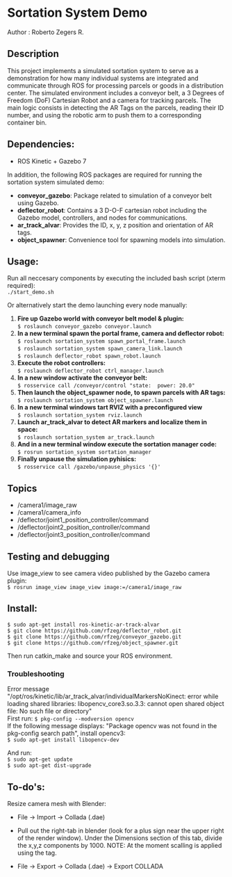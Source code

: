 # Sortation System Demo
Author : Roberto Zegers R.

## Description
This project implements a simulated sortation system to serve as a demonstration for how many individual systems are integrated and communicate through ROS for processing parcels or goods in a distribution center. The simulated environment includes a conveyor belt, a 3 Degrees of Freedom (DoF) Cartesian Robot and a camera for tracking parcels.
The main logic consists in detecting the AR Tags on the parcels, reading their ID number, and using the robotic arm to push them to a corresponding container bin.

## Dependencies:
+ ROS Kinetic + Gazebo 7

In addition, the following ROS packages are required for running the sortation system simulated demo:  

+ **conveyor_gazebo**: Package related to simulation of a conveyor belt using Gazebo. 
+ **deflector_robot**: Contains a 3 D-O-F cartesian robot including the Gazebo model, controllers, and nodes for communications. 
+ **ar_track_alvar**: Provides the ID, x, y, z position and orientation of AR tags.
+ **object_spawner**: Convenience tool for spawning models into simulation.

## Usage:

Run all neccesary components by executing the included bash script (xterm required):   
`./start_demo.sh`

Or alternatively start the demo launching every node manually:

1. **Fire up Gazebo world with conveyor belt model & plugin:**  
  `$ roslaunch conveyor_gazebo conveyor.launch`  
2. **In a new terminal spawn the portal frame, camera and deflector robot:**  
  `$ roslaunch sortation_system spawn_portal_frame.launch`  
  `$ roslaunch sortation_system spawn_camera_link.launch`  
  `$ roslaunch deflector_robot spawn_robot.launch`  
3. **Execute the robot controllers:**  
  `$ roslaunch deflector_robot ctrl_manager.launch`  
4. **In a new window activate the conveyor belt:**  
  `$ rosservice call /conveyor/control "state:  power: 20.0"`  
5. **Then launch the object_spawner node, to spawn parcels with AR tags:**  
  `$ roslaunch sortation_system object_spawner.launch`  
6. **In a new terminal windows tart RVIZ with a preconfigured view**  
  `$ roslaunch sortation_system rviz.launch`  
7. **Launch ar_track_alvar to detect AR markers and localize them in space:**  
  `$ roslaunch sortation_system ar_track.launch`  
8. **And in a new terminal window execute the sortation manager code:**  
  `$ rosrun sortation_system sortation_manager`  
9. **Finally unpause the simulation pyhisics:**  
  `$ rosservice call /gazebo/unpause_physics '{}'`  


## Topics
+ /camera1/image_raw
+ /camera1/camera_info
+ /deflector/joint1_position_controller/command
+ /deflector/joint2_position_controller/command
+ /deflector/joint3_position_controller/command

## Testing and debugging
Use image_view to see camera video published by the Gazebo camera plugin:  
`$ rosrun image_view image_view image:=/camera1/image_raw`  

## Install:

`$ sudo apt-get install ros-kinetic-ar-track-alvar`  
`$ git clone https://github.com/rfzeg/deflector_robot.git`  
`$ git clone https://github.com/rfzeg/conveyor_gazebo.git`  
`$ git clone https://github.com/rfzeg/object_spawner.git`  

Then run catkin_make and source your ROS environment.  

### Troubleshooting

Error message "/opt/ros/kinetic/lib/ar_track_alvar/individualMarkersNoKinect: error while loading shared libraries: libopencv_core3.so.3.3: cannot open shared object file: No such file or directory"  
First run: `$ pkg-config --modversion opencv`  
If the following message displays: "Package opencv was not found in the pkg-config search path", install opencv3:  
`$ sudo apt-get install libopencv-dev`  

And run:  
`$ sudo apt-get update`  
`$ sudo apt-get dist-upgrade`  

## To-do's:

Resize camera mesh with Blender:  

+ File → Import → Collada (.dae)

+ Pull out the right-tab in blender (look for a plus sign near the upper right of the render window). Under the Dimensions section of this tab, divide the x,y,z components by 1000. NOTE: At the moment scalling is applied using the <scale> tag.

+ File → Export → Collada (.dae) → Export COLLADA
